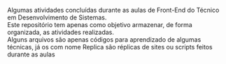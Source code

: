 Algumas atividades concluídas durante as aulas de Front-End do Técnico em Desenvolvimento de Sistemas.<br>
Este repositório tem apenas como objetivo armazenar, de forma organizada, as atividades realizadas.<br>
Alguns arquivos são apenas códigos para aprendizado de algumas técnicas, já os com nome Replica são réplicas de sites ou scripts feitos durante as aulas
